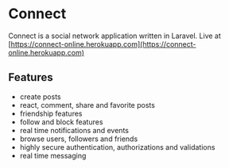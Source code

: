 # Connect
Connect is a social network application written in Laravel.
Live at [https://connect-online.herokuapp.com](https://connect-online.herokuapp.com)

## Features
- create posts
- react, comment, share and favorite posts
- friendship features
- follow and block features
- real time notifications and events
- browse users, followers and friends
- highly secure authentication, authorizations and validations
- real time messaging
